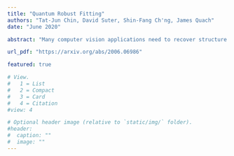 ```yaml
---
title: "Quantum Robust Fitting"
authors: "Tat-Jun Chin, David Suter, Shin-Fang Ch'ng, James Quach"
date: "June 2020"

abstract: "Many computer vision applications need to recover structure from imperfect measurements of the real world. The task is often solved by robustly fitting a geometric model onto noisy and outlier-contaminated data. However, recent theoretical analyses indicate that many commonly used formulations of robust fitting in computer vision are not amenable to tractable solution and approximation. In this paper, we explore the usage of quantum computers for robust fitting. To do so, we examine and establish the practical usefulness of a robust fitting formulation inspired by Fourier analysis of Boolean functions. We then investigate a quantum algorithm to solve the formulation and analyse the computational speed-up possible over the classical algorithm. Our work thus proposes one of the first quantum treatments of robust fitting for computer vision."

url_pdf: "https://arxiv.org/abs/2006.06986"

featured: true

# View.
#   1 = List
#   2 = Compact
#   3 = Card
#   4 = Citation
#view: 4

# Optional header image (relative to `static/img/` folder).
#header:
#  caption: ""
#  image: ""
---
```

